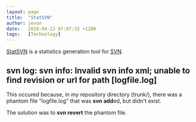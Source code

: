```yaml
---
layout: page
title:  "StatSVN"
author: jevon
date:   2010-04-12 07:07:32 +1200
tags:   [Technology]
---
```


[StatSVN](StatSVN.md) is a statistics generation tool for [SVN](SVN.md).

## svn log: svn info: Invalid svn info xml; unable to find revision or url for path [logfile.log]
This occured because, in my repository directory (trunk/), there was a phantom file "logfile.log" that was **svn add**ed, but didn't exist.

The solution was to **svn revert** the phantom file.
